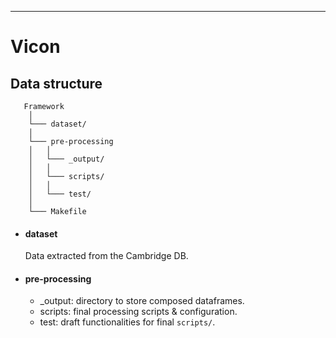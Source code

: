 -----------------------------------------

# Vicon

## Data structure


       Framework
        │
        └─── dataset/
        │   
        └─── pre-processing
        │   │
        │   └─── _output/
        │   │
        │   └─── scripts/
        │   │
        │   └─── test/
        │   
        └─── Makefile

* #### dataset
    Data extracted from the Cambridge DB.
* #### pre-processing
    * _output: directory to store composed dataframes.
    * scripts: final processing scripts & configuration.
    * test: draft functionalities for final `scripts/`.
